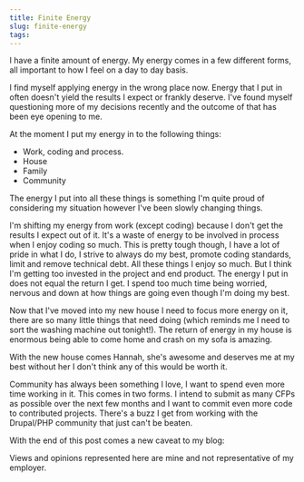 ```yaml
---
title: Finite Energy
slug: finite-energy
tags:
---
```

I have a finite amount of energy. My energy comes in a few different forms, all important to how I feel on a day to day basis.

I find myself applying energy in the wrong place now. Energy that I put in often doesn't yield the results I expect or frankly deserve. I've found myself questioning more of my decisions recently and the outcome of that has been eye opening to me.

At the moment I put my energy in to the following things:

* Work, coding and process.
* House
* Family
* Community

The energy I put into all these things is something I'm quite proud of considering my situation however I've been slowly changing things.

I'm shifting my energy from work (except coding) because I don't get the results I expect out of it. It's a waste of energy to be involved in process when I enjoy coding so much. This is pretty tough though, I have a lot of pride in what I do, I strive to always do my best, promote coding standards, limit and remove technical debt. All these things I enjoy so much. But I think I'm getting too invested in the project and end product. The energy I put in does not equal the return I get. I spend too much time being worried, nervous and down at how things are going even though I'm doing my best.

Now that I've moved into my new house I need to focus more energy on it, there are so many little things that need doing (which reminds me I need to sort the washing machine out tonight!). The return of energy in my house is enormous being able to come home and crash on my sofa is amazing.

With the new house comes Hannah, she's awesome and deserves me at my best without her I don't think any of this would be worth it.

Community has always been something I love, I want to spend even more time working in it. This comes in two forms. I intend to submit as many CFPs as possible over the next few months and I want to commit even more code to contributed projects. There's a buzz I get from working with the Drupal/PHP community that just can't be beaten.

With the end of this post comes a new caveat to my blog:

Views and opinions represented here are mine and not representative of my employer.
